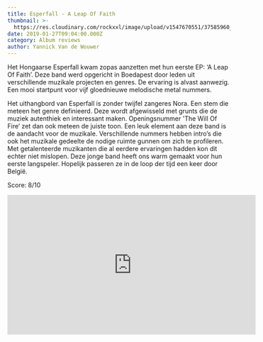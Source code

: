 ```yaml
---
title: Esperfall - A Leap Of Faith
thumbnail: >-
  https://res.cloudinary.com/rockxxl/image/upload/v1547670551/37585960_1080549225427649_7291595892866416640_n_1.jpg
date: 2019-01-27T09:04:00.000Z
category: Album reviews
author: Yannick Van de Wouwer
---
```

Het Hongaarse Esperfall kwam zopas aanzetten met hun eerste EP: ‘A Leap Of Faith’. Deze band werd opgericht in Boedapest door leden uit verschillende muzikale projecten en genres. De ervaring is alvast aanwezig. Een mooi startpunt voor vijf gloednieuwe melodische metal nummers.  

Het uithangbord van Esperfall is zonder twijfel zangeres Nora. Een stem die meteen het genre definieerd. Deze wordt afgewisseld met grunts die de muziek autenthiek en interessant maken. Openingsnummer 'The Will Of Fire’ zet dan ook meteen de juiste toon. Een leuk element aan deze band is de aandacht voor de muzikale. Verschillende nummers hebben intro’s die ook het muzikale gedeelte de nodige ruimte gunnen om zich te profileren. Met getalenteerde muzikanten die al eerdere ervaringen hadden kon dit echter niet mislopen. Deze jonge band heeft ons warm gemaakt voor hun eerste langspeler. Hopelijk passeren ze in de loop der tijd een keer door België.

Score: 8/10

<iframe width="560" height="315" src="https://www.youtube.com/embed/kA9P0qb9pnE" frameborder="0" allow="accelerometer; autoplay; encrypted-media; gyroscope; picture-in-picture" allowfullscreen></iframe>
